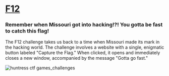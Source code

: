 # [F12](https://github.com/aashutoshlodhi/Huntress_CTF/tree/main/F12)

### Remember when Missouri got into hacking!?! You gotta be fast to catch this flag!

The F12 challenge takes us back to a time when Missouri made its mark in the hacking world. The challenge involves a website with a single, enigmatic button labeled "Capture the Flag." When clicked, it opens and immediately closes a new window, accompanied by the message "Gotta go fast."

![huntress ctf games_challenges](https://github.com/aashutoshlodhi/Huntress_CTF/assets/66505006/9bcc4c12-8da3-4d9c-9d1b-8401882d0224)
